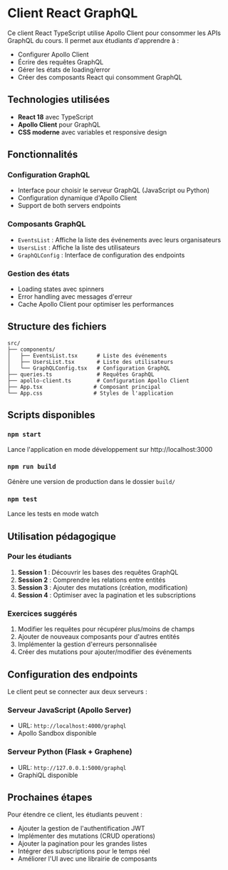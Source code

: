 # Client React GraphQL

Ce client React TypeScript utilise Apollo Client pour consommer les APIs GraphQL du cours. Il permet aux étudiants d'apprendre à :
- Configurer Apollo Client
- Écrire des requêtes GraphQL 
- Gérer les états de loading/error
- Créer des composants React qui consomment GraphQL

## Technologies utilisées
- **React 18** avec TypeScript
- **Apollo Client** pour GraphQL
- **CSS moderne** avec variables et responsive design

## Fonctionnalités

### Configuration GraphQL
- Interface pour choisir le serveur GraphQL (JavaScript ou Python)
- Configuration dynamique d'Apollo Client
- Support de both servers endpoints

### Composants GraphQL
- `EventsList` : Affiche la liste des événements avec leurs organisateurs
- `UsersList` : Affiche la liste des utilisateurs
- `GraphQLConfig` : Interface de configuration des endpoints

### Gestion des états
- Loading states avec spinners
- Error handling avec messages d'erreur
- Cache Apollo Client pour optimiser les performances

## Structure des fichiers

```
src/
├── components/
│   ├── EventsList.tsx      # Liste des événements
│   ├── UsersList.tsx       # Liste des utilisateurs
│   └── GraphQLConfig.tsx   # Configuration GraphQL
├── queries.ts              # Requêtes GraphQL
├── apollo-client.ts        # Configuration Apollo Client
├── App.tsx                # Composant principal
└── App.css                # Styles de l'application
```

## Scripts disponibles

### `npm start`
Lance l'application en mode développement sur http://localhost:3000

### `npm run build`
Génère une version de production dans le dossier `build/`

### `npm test`
Lance les tests en mode watch

## Utilisation pédagogique

### Pour les étudiants
1. **Session 1** : Découvrir les bases des requêtes GraphQL
2. **Session 2** : Comprendre les relations entre entités
3. **Session 3** : Ajouter des mutations (création, modification)
4. **Session 4** : Optimiser avec la pagination et les subscriptions

### Exercices suggérés
1. Modifier les requêtes pour récupérer plus/moins de champs
2. Ajouter de nouveaux composants pour d'autres entités
3. Implémenter la gestion d'erreurs personnalisée
4. Créer des mutations pour ajouter/modifier des événements

## Configuration des endpoints

Le client peut se connecter aux deux serveurs :

### Serveur JavaScript (Apollo Server)
- URL: `http://localhost:4000/graphql`
- Apollo Sandbox disponible

### Serveur Python (Flask + Graphene)  
- URL: `http://127.0.0.1:5000/graphql`
- GraphiQL disponible

## Prochaines étapes

Pour étendre ce client, les étudiants peuvent :
- Ajouter la gestion de l'authentification JWT
- Implémenter des mutations (CRUD operations)
- Ajouter la pagination pour les grandes listes
- Intégrer des subscriptions pour le temps réel
- Améliorer l'UI avec une librairie de composants